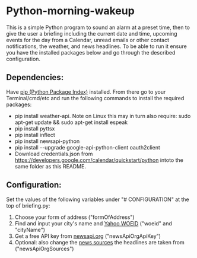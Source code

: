 <h1>Python-morning-wakeup</h1>
<p>This is a simple Python program to sound an alarm at a preset time, then to give the user a briefing including the current date and time, upcoming events for the day from a Calendar, unread emails or other contact notifications, the weather, and news headlines. To be able to run it ensure you have the installed packages below and go through the described configuration.</p>

<h2>Dependencies:</h2>
<p>Have <a href="https://pypi.org/project/pip/">pip (Python Package Index)</a> installed. From there go to your Terminal/cmd/etc and run the following commands to install the required packages:</p>
<ul>
<li>pip install weather-api. Note on Linux this may in turn also require: sudo apt-get update && sudo apt-get install espeak</li>
<li>pip install pyttsx</li>
<li>pip install inflect</li>
<li>pip install newsapi-python</li>
<li>pip install --upgrade google-api-python-client oauth2client</li>
<li>Download credentials.json from <a href="https://developers.google.com/calendar/quickstart/python">https://developers.google.com/calendar/quickstart/python</a> intoto the same folder as this README.</li>
</ul>

<h2>Configuration:</h2>
<p>Set the values of the following variables under "# CONFIGURATION" at the top of briefing.py:</hp>
<ol>
<li>Choose your form of address ("formOfAddress")</li>
<li>Find and input your city's name and <a href="https://developer.yahoo.com/weather/documentation.html">Yahoo WOEID</a> ("woeid" and "cityName")</li>
<li>Get a free API key from <a href="https://newsapi.org/">newsapi.org</a> ("newsApiOrgApiKey")</li>
<li>Optional: also change the <a href="https://newsapi.org/docs/endpoints/sources">news sources</a> the headlines are taken from ("newsApiOrgSources")</li>
</ol>
